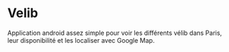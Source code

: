 # Velib

Application android assez simple pour voir les différents vélib dans Paris, leur disponibilité et les localiser avec Google Map.
